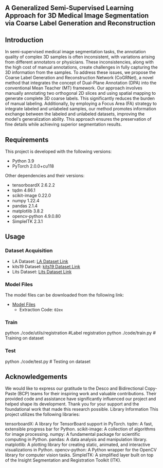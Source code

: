 ## A Generalized Semi-Supervised Learning Approach for 3D Medical Image Segmentation via Coarse Label Generation and Reconstruction

## Introduction
In semi-supervised medical image segmentation tasks, the annotation quality of complex 3D samples is often inconsistent, with variations arising from different annotators or physicians. These inconsistencies, along with the high cost of manual annotations, create challenges in fully capturing the 3D information from the samples. To address these issues, we propose the Coarse Label Generation and Reconstruction Network (CoGRNet), a novel method that integrates the concept of Dual-Plane Annotation (DPA) into the conventional Mean Teacher (MT) framework. Our approach involves manually annotating two orthogonal 2D slices and using spatial mapping to generate complete 3D coarse labels. This significantly reduces the burden of manual labeling. Additionally, by employing a Focus Area (FA) strategy to integrate labeled and unlabeled samples, our method promotes information exchange between the labeled and unlabeled datasets, improving the model's generalization ability. This approach ensures the preservation of fine details while achieving superior segmentation results.

## Requirements
This project is developed with the following versions:

- Python 3.9
- PyTorch 2.0.0+cu118

Other dependencies and their versions:
- tensorboardX 2.6.2.2
- tqdm 4.66.1
- scikit-image 0.22.0
- numpy 1.22.4
- pandas 2.1.4
- matplotlib 3.8.2
- opencv-python 4.9.0.80
- SimpleITK 2.3.1

## Usage
### Dataset Acquisition
- LA Dataset: [LA Dataset Link](https://github.com/yulequan/UA-MT/tree/master/data)
- kits19 Dataset: [kits19 Dataset Link](https://paperswithcode.com/dataset/kits19)
- Lits Dataset: [Lits Dataset Link](https://paperswithcode.com/dataset/lits17)
### Model Files
The model files can be downloaded from the following link:
- [Model Files](https://pan.baidu.com/s/19qFfX5eveS_yqRTK8s5Wuw?pwd=02ex)
  - Extraction Code: `02ex`

### Train
python ./code/utils/registration   #Label registration
python ./code/train.py  # Training on  dataset
### Test
python ./code/test.py  # Testing on  dataset

## Acknowledgements

We would like to express our gratitude to the Desco and Bidirectional Copy-Paste (BCP) teams for their inspiring work and valuable contributions. Their provided code and assistance have significantly influenced our project and helped shape its development. Thank you for your support and the foundational work that made this research possible.
Library Information
This project utilizes the following libraries:

tensorboardX: A library for TensorBoard support in PyTorch.
tqdm: A fast, extensible progress bar for Python.
scikit-image: A collection of algorithms for image processing.
numpy: A fundamental package for scientific computing in Python.
pandas: A data analysis and manipulation library.
matplotlib: A plotting library for creating static, animated, and interactive visualizations in Python.
opencv-python: A Python wrapper for the OpenCV library for computer vision tasks.
SimpleITK: A simplified layer built on top of the Insight Segmentation and Registration Toolkit (ITK).
